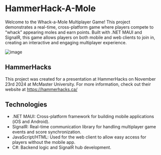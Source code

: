 # HammerHack-A-Mole

Welcome to the Whack-a-Mole Multiplayer Game! This project demonstrates a real-time, cross-platform game where players compete to “whack” appearing moles and earn points. Built with .NET MAUI and SignalR, this game allows players on both mobile and web clients to join in, creating an interactive and engaging multiplayer experience.

![image](https://github.com/user-attachments/assets/2003d93e-d586-41f9-afbc-0842d1feb754)

## HammerHacks

This project was created for a presentation at HammerHacks on November 23rd 2024 at McMaster University. For more information, check out their website at https://hammerhacks.ca/

## Technologies

- .NET MAUI: Cross-platform framework for building mobile applications (iOS and Android).
- SignalR: Real-time communication library for handling multiplayer game events and score synchronization.
- JavaScript/HTML: Used for the web client to allow easy access for players without the mobile app.
- C#: Backend logic and SignalR hub development.
